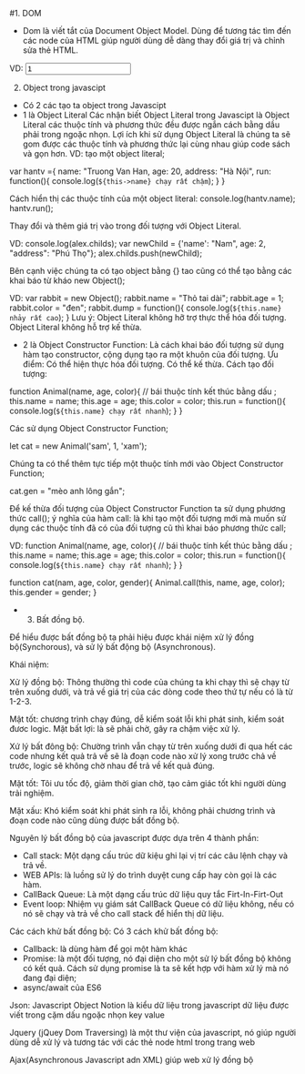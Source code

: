 #1. DOM
- Dom là viết tắt của Document Object Model. Dùng để tương tác tìm đến các node của HTML giúp người dùng dễ dàng thay đổi giá trị và chỉnh sửa thẻ HTML.

VD:
<input type='text' value="1">

<script>
  function getValueInput(){
  let valInput =  document.querySelector('input').value;
  console.log(valInput);
  }
</script>
2. Object trong javascipt
 - Có 2 các tạo ta object trong Javascipt
 - 1 là Object Literal
Các nhận biết Object Literal trong Javascipt là Object Literal các thuộc tính và phương thức đều được ngắn cách bằng dầu phải trong ngoặc nhọn.
Lợi ích khi sử dụng Object Literal là chúng ta sẽ gom được các thuộc tính và phương thức lại cùng nhau giúp code sách và gọn hơn.
VD: tạo một object literal;

var hantv ={
  name: "Truong Van Han,
  age: 20,
  address: "Hà Nội",
  run: function(){
    console.log(`${this->name} chạy rất chậm`);
  }
}

Cách hiển thị các thuộc tính của một object literal:
console.log(hantv.name);
hantv.run();

Thay đổi và thêm giá trị vào trong đối tượng với Object Literal.

VD:
console.log(alex.childs);
var newChild = {'name': "Nam", age: 2, "address": "Phú Thọ"};
alex.childs.push(newChild);

Bên cạnh việc chúng ta có tạo object bằng {} tao cũng có thể tạo bằng các khai báo từ kháo new Object();

VD: var rabbit =  new Object();
        rabbit.name = "Thỏ tai dài";
        rabbit.age = 1;
        rabbit.color = "đen";
        rabbit.dump = function(){
          console.log(`${this.name} nhảy rất cao`);
        }
Lưu ý: Object Literal không hỡ trợ thực thể hóa đối tượng.
      Object Literal không hỗ trợ kế thừa.
- 2 là Object Constructor Function:
Là cách khai báo đối tượng sử dụng hàm tạo constructor, cộng dụng tạo ra một khuôn của đối tượng.
Ưu điểm: Có thể hiện thực hóa đối tượng.
         Có thể kế thừa.
Cách tạo đối tượng:

function Animal(name, age, color){
  // bái thuộc tính kết thúc bằng dấu ;
  this.name = name;
  this.age = age;
  this.color = color;
  this.run = function(){
    console.log(`${this.name} chạy rất nhanh`);
  }
}

Các sử dụng Object Constructor Function;

let cat = new Animal('sam', 1, 'xam');

Chúng ta có thể thêm tực tiếp một thuộc tính mới vào Object Constructor Function;

cat.gen = "mèo anh lông gắn";

Để kế thừa đối tượng của Object Constructor Function ta sử dụng phương thức call();
ý nghĩa của hàm call: là khi tạo một đối tượng mới mà muốn sử dụng các thuộc tính đã có của đối tượng cũ thì khai báo phương thức call;

VD:
function Animal(name, age, color){
  // bái thuộc tính kết thúc bằng dấu ;
  this.name = name;
  this.age = age;
  this.color = color;
  this.run = function(){
    console.log(`${this.name} chạy rất nhanh`);
  }
}


function cat(nam, age, color, gender){
  Animal.call(this, name, age, color);
  this.gender = gender;
}

- 3. Bất đồng bộ.

Để hiểu được bất đồng bộ ta phải hiệu được khái niệm xử lý đồng bộ(Synchorous), và sử lý bất động bộ (Asynchronous).

Khái niệm:

Xử lý đồng bộ: Thông thường thì code của chúng ta khi chạy thì sẽ chạy từ trên xuống dưới, và trả về giá trị của các dòng code theo thứ tự nếu có là từ 1-2-3.

Mật tốt: chương trình chạy đúng, dễ kiểm soát lỗi khi phát sinh, kiểm soát đươc logic.
Mặt bất lợi: là sẽ phải chờ, gây ra chậm việc xử lý.

Xứ lý bất đông bộ: Chường trình vẫn chạy từ trên xuống dưới đi qua hết các code nhưng kết quả trả về sẽ là đoạn code nào xử lý xong trước chả về trước, logic sẽ không chờ nhau để trả về kết quả đúng.

Mặt tốt: Tôi ưu tốc độ, giảm thời gian chờ, tạo cảm giác tốt khi người dùng trải nghiệm.

Mặt xấu: Khó kiểm soát khi phát sinh ra lỗi, không phải chương trình và đoạn code nào cũng dùng được bất đồng bộ.

Nguyên lý bất đồng bộ của javascript được dựa trên 4 thành phần:

- Call stack: Một dạng cấu trúc dữ kiệu ghi lại vị trí các câu lệnh chạy và trả về.
- WEB APIs: là luồng sử lý do trình duyệt cung cấp hay còn gọi là các hàm.
- CallBack Queue: Là một dạng cấu trúc dữ liệu quy tắc Firt-In-Firt-Out
- Event loop: Nhiệm vụ giám sát CallBack Queue có dữ liệu không, nếu có nó sẽ chạy và trả về cho call stack để hiển thị dữ liệu.

Các cách khử bất đồng bộ:
Có 3 cách khử bất đồng bộ:
- Callback: là dùng hàm để gọi một hàm khác
- Promise: là một đối tượng, nó đại diện cho một sử lý bất đồng bộ không có kết quả. Cách sử dụng promise là ta sẽ kết hợp với hàm xử lý mà nó đang đại diện;
- async/await của ES6


Json: Javascript Object Notion là kiểu dữ liệu trong javascript dữ liệu được viết trong cặm dấu ngoặc nhọn key value

Jquery (jQuey Dom Traversing) là một thư viện của javascript, nó giúp người dùng dễ xử lý và tương tác với các thẻ node html trong trang web

Ajax(Asynchronous Javascript adn XML) giúp web xử lý đồng bộ


